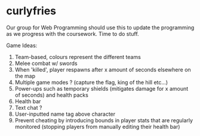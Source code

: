 # curlyfries
Our group for Web Programming should use this to update the programming as we progress with the coursework.
Time to do stuff.

Game Ideas:
1. Team-based, colours represent the different teams
2. Melee combat w/ swords
3. When 'killed', player respawns after x amount of seconds elsewhere on the map
4. Multiple game modes ? (capture the flag, king of the hill etc...)
5. Power-ups such as temporary shields (mitigates damage for x amount of seconds) and health packs
6. Health bar 
7. Text chat ?
8. User-inputted name tag above character
9. Prevent cheating by introducing bounds in player stats that are regularly monitored (stopping players from manually editing their health bar)
